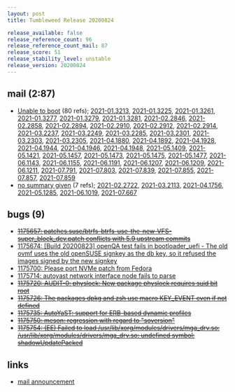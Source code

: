 ```yaml
---
layout: post
title: Tumbleweed Release 20200824

release_available: false
release_reference_count: 96
release_reference_count_mail: 87
release_score: 51
release_stability_level: unstable
release_version: 20200824
---
```


## mail (2:87)

- [Unable to boot](https://lists.opensuse.org/opensuse-factory/2020-08/msg00354.html) (80 refs); [2021-01.3213](https://lists.opensuse.org/archives/list/factory@lists.opensuse.org/thread/ADO3MV2PJJ5RP3SDKDMFNQYX4NXMSTZ6), [2021-01.3225](https://lists.opensuse.org/archives/list/factory@lists.opensuse.org/thread/VJEX2I2FGNQTQLVMAIMRSEZBKMWWA5BR), [2021-01.3261](https://lists.opensuse.org/archives/list/factory@lists.opensuse.org/thread/F2VUORCYE54T2O7ICWIUCYMAFP4UPDNO), [2021-01.3277](https://lists.opensuse.org/archives/list/factory@lists.opensuse.org/thread/KWIKWRHQCEOWS67WGQWFKP56KMYIZOJM), [2021-01.3279](https://lists.opensuse.org/archives/list/factory@lists.opensuse.org/thread/FU5UCDE5YX6BKYGX3JXVCJG2HRMM2CCF), [2021-01.3281](https://lists.opensuse.org/archives/list/factory@lists.opensuse.org/thread/RMFU53S5IAF56TBDQ7MMFJ526EPFGKEZ), [2021-02.2846](https://lists.opensuse.org/archives/list/factory@lists.opensuse.org/thread/ADO3MV2PJJ5RP3SDKDMFNQYX4NXMSTZ6), [2021-02.2858](https://lists.opensuse.org/archives/list/factory@lists.opensuse.org/thread/VJEX2I2FGNQTQLVMAIMRSEZBKMWWA5BR), [2021-02.2894](https://lists.opensuse.org/archives/list/factory@lists.opensuse.org/thread/F2VUORCYE54T2O7ICWIUCYMAFP4UPDNO), [2021-02.2910](https://lists.opensuse.org/archives/list/factory@lists.opensuse.org/thread/KWIKWRHQCEOWS67WGQWFKP56KMYIZOJM), [2021-02.2912](https://lists.opensuse.org/archives/list/factory@lists.opensuse.org/thread/FU5UCDE5YX6BKYGX3JXVCJG2HRMM2CCF), [2021-02.2914](https://lists.opensuse.org/archives/list/factory@lists.opensuse.org/thread/RMFU53S5IAF56TBDQ7MMFJ526EPFGKEZ), [2021-03.2237](https://lists.opensuse.org/archives/list/factory@lists.opensuse.org/thread/ADO3MV2PJJ5RP3SDKDMFNQYX4NXMSTZ6), [2021-03.2249](https://lists.opensuse.org/archives/list/factory@lists.opensuse.org/thread/VJEX2I2FGNQTQLVMAIMRSEZBKMWWA5BR), [2021-03.2285](https://lists.opensuse.org/archives/list/factory@lists.opensuse.org/thread/F2VUORCYE54T2O7ICWIUCYMAFP4UPDNO), [2021-03.2301](https://lists.opensuse.org/archives/list/factory@lists.opensuse.org/thread/KWIKWRHQCEOWS67WGQWFKP56KMYIZOJM), [2021-03.2303](https://lists.opensuse.org/archives/list/factory@lists.opensuse.org/thread/FU5UCDE5YX6BKYGX3JXVCJG2HRMM2CCF), [2021-03.2305](https://lists.opensuse.org/archives/list/factory@lists.opensuse.org/thread/RMFU53S5IAF56TBDQ7MMFJ526EPFGKEZ), [2021-04.1880](https://lists.opensuse.org/archives/list/factory@lists.opensuse.org/thread/ADO3MV2PJJ5RP3SDKDMFNQYX4NXMSTZ6), [2021-04.1892](https://lists.opensuse.org/archives/list/factory@lists.opensuse.org/thread/VJEX2I2FGNQTQLVMAIMRSEZBKMWWA5BR), [2021-04.1928](https://lists.opensuse.org/archives/list/factory@lists.opensuse.org/thread/F2VUORCYE54T2O7ICWIUCYMAFP4UPDNO), [2021-04.1944](https://lists.opensuse.org/archives/list/factory@lists.opensuse.org/thread/KWIKWRHQCEOWS67WGQWFKP56KMYIZOJM), [2021-04.1946](https://lists.opensuse.org/archives/list/factory@lists.opensuse.org/thread/FU5UCDE5YX6BKYGX3JXVCJG2HRMM2CCF), [2021-04.1948](https://lists.opensuse.org/archives/list/factory@lists.opensuse.org/thread/RMFU53S5IAF56TBDQ7MMFJ526EPFGKEZ), [2021-05.1409](https://lists.opensuse.org/archives/list/factory@lists.opensuse.org/thread/ADO3MV2PJJ5RP3SDKDMFNQYX4NXMSTZ6), [2021-05.1421](https://lists.opensuse.org/archives/list/factory@lists.opensuse.org/thread/VJEX2I2FGNQTQLVMAIMRSEZBKMWWA5BR), [2021-05.1457](https://lists.opensuse.org/archives/list/factory@lists.opensuse.org/thread/F2VUORCYE54T2O7ICWIUCYMAFP4UPDNO), [2021-05.1473](https://lists.opensuse.org/archives/list/factory@lists.opensuse.org/thread/KWIKWRHQCEOWS67WGQWFKP56KMYIZOJM), [2021-05.1475](https://lists.opensuse.org/archives/list/factory@lists.opensuse.org/thread/FU5UCDE5YX6BKYGX3JXVCJG2HRMM2CCF), [2021-05.1477](https://lists.opensuse.org/archives/list/factory@lists.opensuse.org/thread/RMFU53S5IAF56TBDQ7MMFJ526EPFGKEZ), [2021-06.1143](https://lists.opensuse.org/archives/list/factory@lists.opensuse.org/thread/ADO3MV2PJJ5RP3SDKDMFNQYX4NXMSTZ6), [2021-06.1155](https://lists.opensuse.org/archives/list/factory@lists.opensuse.org/thread/VJEX2I2FGNQTQLVMAIMRSEZBKMWWA5BR), [2021-06.1191](https://lists.opensuse.org/archives/list/factory@lists.opensuse.org/thread/F2VUORCYE54T2O7ICWIUCYMAFP4UPDNO), [2021-06.1207](https://lists.opensuse.org/archives/list/factory@lists.opensuse.org/thread/KWIKWRHQCEOWS67WGQWFKP56KMYIZOJM), [2021-06.1209](https://lists.opensuse.org/archives/list/factory@lists.opensuse.org/thread/FU5UCDE5YX6BKYGX3JXVCJG2HRMM2CCF), [2021-06.1211](https://lists.opensuse.org/archives/list/factory@lists.opensuse.org/thread/RMFU53S5IAF56TBDQ7MMFJ526EPFGKEZ), [2021-07.791](https://lists.opensuse.org/archives/list/factory@lists.opensuse.org/thread/ADO3MV2PJJ5RP3SDKDMFNQYX4NXMSTZ6), [2021-07.803](https://lists.opensuse.org/archives/list/factory@lists.opensuse.org/thread/VJEX2I2FGNQTQLVMAIMRSEZBKMWWA5BR), [2021-07.839](https://lists.opensuse.org/archives/list/factory@lists.opensuse.org/thread/F2VUORCYE54T2O7ICWIUCYMAFP4UPDNO), [2021-07.855](https://lists.opensuse.org/archives/list/factory@lists.opensuse.org/thread/KWIKWRHQCEOWS67WGQWFKP56KMYIZOJM), [2021-07.857](https://lists.opensuse.org/archives/list/factory@lists.opensuse.org/thread/FU5UCDE5YX6BKYGX3JXVCJG2HRMM2CCF), [2021-07.859](https://lists.opensuse.org/archives/list/factory@lists.opensuse.org/thread/RMFU53S5IAF56TBDQ7MMFJ526EPFGKEZ)
- [no summary given](https://lists.opensuse.org/archives/list/factory@lists.opensuse.org/thread/OH7P2CGIBC3GYKLW6G2L3NL44RIANEGS) (7 refs); [2021-02.2722](https://lists.opensuse.org/archives/list/factory@lists.opensuse.org/thread/OH7P2CGIBC3GYKLW6G2L3NL44RIANEGS), [2021-03.2113](https://lists.opensuse.org/archives/list/factory@lists.opensuse.org/thread/OH7P2CGIBC3GYKLW6G2L3NL44RIANEGS), [2021-04.1756](https://lists.opensuse.org/archives/list/factory@lists.opensuse.org/thread/OH7P2CGIBC3GYKLW6G2L3NL44RIANEGS), [2021-05.1285](https://lists.opensuse.org/archives/list/factory@lists.opensuse.org/thread/OH7P2CGIBC3GYKLW6G2L3NL44RIANEGS), [2021-06.1019](https://lists.opensuse.org/archives/list/factory@lists.opensuse.org/thread/OH7P2CGIBC3GYKLW6G2L3NL44RIANEGS), [2021-07.667](https://lists.opensuse.org/archives/list/factory@lists.opensuse.org/thread/OH7P2CGIBC3GYKLW6G2L3NL44RIANEGS)

## bugs (9)

<!--more-->

- ~~[1175657: patches.suse/btrfs-btrfs-use-the-new-VFS-super_block_dev.patch conflicts with 5.9 upstream commits](https://bugzilla.opensuse.org/show_bug.cgi?id=1175657)~~
- [1175674: \[Build 20200823\] openQA test fails in bootloader_uefi - The old ovmf uses the old openSUSE signkey as the db key, so it refused the images signed by the new signkey](https://bugzilla.opensuse.org/show_bug.cgi?id=1175674)
- [1175700: Please port NVMe patch from Fedora](https://bugzilla.opensuse.org/show_bug.cgi?id=1175700)
- [1175714: autoyast network interface node fails to parse](https://bugzilla.opensuse.org/show_bug.cgi?id=1175714)
- ~~[1175720: AUDIT-0: physlock: New package physlock requires suid bit root](https://bugzilla.opensuse.org/show_bug.cgi?id=1175720)~~
- ~~[1175726: The packages dpkg and zsh use macro KEY_EVENT even if not defined](https://bugzilla.opensuse.org/show_bug.cgi?id=1175726)~~
- ~~[1175735: AutoYaST: support for ERB-based dynamic profiles](https://bugzilla.opensuse.org/show_bug.cgi?id=1175735)~~
- ~~[1175750: meson: regression with regard to "soversion"](https://bugzilla.opensuse.org/show_bug.cgi?id=1175750)~~
- ~~[1175754: (EE) Failed to load /usr/lib/xorg/modules/drivers/mga_drv.so: /usr/lib/xorg/modules/drivers/mga_drv.so: undefined symbol: shadowUpdatePacked](https://bugzilla.opensuse.org/show_bug.cgi?id=1175754)~~



## links

- [mail announcement](https://lists.opensuse.org/archives/list/factory@lists.opensuse.org/thread/OH7P2CGIBC3GYKLW6G2L3NL44RIANEGS)
